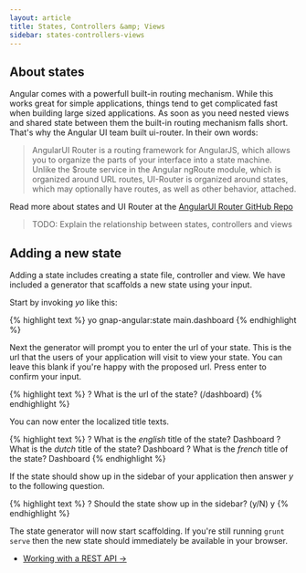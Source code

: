 ```yaml
---
layout: article
title: States, Controllers &amp; Views
sidebar: states-controllers-views
---
```


## About states

Angular comes with a powerfull built-in routing mechanism. While this works great for simple applications, things tend to get complicated fast when building large sized applications. As soon as you need nested views and shared state between them the built-in routing mechanism falls short. That's why the Angular UI team built ui-router. In their own words:

> AngularUI Router is a routing framework for AngularJS, which allows you to organize the parts of your interface into a state machine. Unlike the $route service in the Angular ngRoute module, which is organized around URL routes, UI-Router is organized around states, which may optionally have routes, as well as other behavior, attached.

Read more about states and UI Router at the [AngularUI Router GitHub Repo](https://github.com/angular-ui/ui-router)

> TODO: Explain the relationship between states, controllers and views

## Adding a new state

Adding a state includes creating a state file, controller and view. We have included a generator that scaffolds a new state using your input.

Start by invoking *yo* like this:

{% highlight text %}
yo gnap-angular:state main.dashboard
{% endhighlight %}

Next the generator will prompt you to enter the url of your state. This is the url that the users of your application will visit to view your state. You can leave this blank if you're happy with the proposed url. Press enter to confirm your input.

{% highlight text %}
? What is the url of the state? (/dashboard)
{% endhighlight %}

You can now enter the localized title texts.

{% highlight text %}
? What is the *english* title of the state? Dashboard
? What is the *dutch* title of the state? Dashboard
? What is the *french* title of the state? Dashboard
{% endhighlight %}

If the state should show up in the sidebar of your application then answer *y* to the following question.

{% highlight text %}
? Should the state show up in the sidebar? (y/N) y
{% endhighlight %}

The state generator will now start scaffolding. If you're still running `grunt serve` then the new state should immediately be available in your browser.

<nav>
  <ul class="pager">
    <li class="next"><a href="/working-with-a-rest-api">Working with a REST API <span aria-hidden="true">&rarr;</span></a></li>
  </ul>
</nav>
